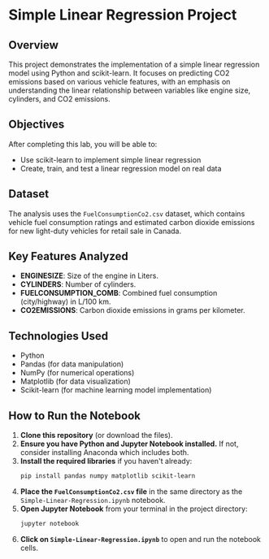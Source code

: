 # Simple Linear Regression Project

## Overview
This project demonstrates the implementation of a simple linear regression model using Python and scikit-learn. It focuses on predicting CO2 emissions based on various vehicle features, with an emphasis on understanding the linear relationship between variables like engine size, cylinders, and CO2 emissions.

## Objectives
After completing this lab, you will be able to:
* Use scikit-learn to implement simple linear regression
* Create, train, and test a linear regression model on real data

## Dataset
The analysis uses the `FuelConsumptionCo2.csv` dataset, which contains vehicle fuel consumption ratings and estimated carbon dioxide emissions for new light-duty vehicles for retail sale in Canada.

## Key Features Analyzed
* **ENGINESIZE**: Size of the engine in Liters.
* **CYLINDERS**: Number of cylinders.
* **FUELCONSUMPTION_COMB**: Combined fuel consumption (city/highway) in L/100 km.
* **CO2EMISSIONS**: Carbon dioxide emissions in grams per kilometer.

## Technologies Used
* Python
* Pandas (for data manipulation)
* NumPy (for numerical operations)
* Matplotlib (for data visualization)
* Scikit-learn (for machine learning model implementation)

## How to Run the Notebook
1.  **Clone this repository** (or download the files).
2.  **Ensure you have Python and Jupyter Notebook installed.** If not, consider installing Anaconda which includes both.
3.  **Install the required libraries** if you haven't already:
    ```bash
    pip install pandas numpy matplotlib scikit-learn
    ```
4.  **Place the `FuelConsumptionCo2.csv` file** in the same directory as the `Simple-Linear-Regression.ipynb` notebook.
5.  **Open Jupyter Notebook** from your terminal in the project directory:
    ```bash
    jupyter notebook
    ```
6.  **Click on `Simple-Linear-Regression.ipynb`** to open and run the notebook cells.
